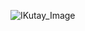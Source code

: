 ![IKutay_Image](https://media-exp1.licdn.com/dms/image/C5603AQE5wnbC_wugeQ/profile-displayphoto-shrink_400_400/0/1598705263554?e=1617840000&v=beta&t=6jw_gJXYAqKX4bb0unb4S2u1DG7mPyVaogwapMGvlcc)
